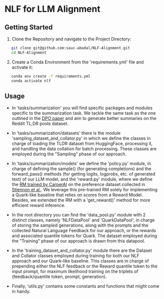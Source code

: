 # NLF for LLM Alignment

## Getting Started

1. Clone the Repository and navigate to the Project Directory:
```bash
   git clone git@github.com:sauc-abadal/NLF-Alignment.git
   cd NLF-Alignment
```
2. Create a Conda Environment from the 'requirements.yml' file and activate it:
```bash
   conda env create -f requirements.yml
   conda activate nlf
```

## Usage

- In 'tasks/summarization' you will find specific packages and modules specific to the summarization task. We tackle the same task as the one outlined in the [DPO paper](https://arxiv.org/abs/2305.18290) and aim to generate better summaries on the Reddit TL;DR posts dataset. 

- In 'tasks/summarization/datasets' there is the module 'sampling_dataset_and_collator.py' in which we define the classes in charge of loading the TLDR dataset from HuggingFace, processing it, and handling the data collation for batch processing. These classes are employed during the "Sampling" phase of our approach.

- In 'tasks/summarization/models' we define the 'policy.py' module, in charge of defining the sample() (for generating completions) and the forward_pass() methods (for getting logits, logprobs, etc.  of generated text) of our LLM model, and the 'reward.py' module, where we define the [RM trained by CarperAI](https://github.com/CarperAI/trlx/tree/main/examples/summarize_rlhf/reward_model) on the preference dataset collected in [Stiennon et al.](https://arxiv.org/abs/2009.01325). We leverage this pre-trained RM solely for implementing a Quark-like baseline that relies on scores from a Reward Model. Besides, we extended the RM with a 'get_reward()' method for more efficient reward inference.

- In the root directory you can find the 'data_pool.py' module with 2 distinct classes, namely 'NLFDataPool' and 'QuarkDataPool', in charge of storing the sampled generations, along with the prompts and the collected Natural Language Feedback for our approach, or the rewards and associated quantile tokens for Quark. The dataset employed during the "Training" phase of our approach is drawn from this datapool.

- In the 'training_dataset_and_collator.py' module there are the Dataset and Collator classes employed during training for both our NLF approach and our Quark-like baseline. This classes are in charge of prepending either the NLF feedback or the Reward quantile token to the input prompt, for maximum likelihood training on the triplets of (feedback/quantile token, prompt, generation).

- Finally, 'utils.py' contains some constants and functions that might come in handy.

